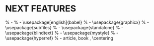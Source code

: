 

# NEXT FEATURES

% - 
% - \usepackage[english]{babel}
% - \usepackage{graphicx}
% - \usepackage{subfiles}
% - \usepackage{standalone}
% - \usepackage{blindtext}
% - \usepackage{mystyle}
% - \usepackage{hyperref} 
% - article, book , \centering
